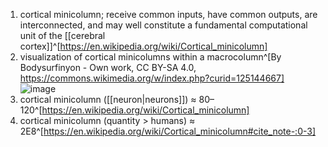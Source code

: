 1. cortical minicolumn; receive common inputs, have common outputs, are interconnected, and may well constitute a fundamental computational unit of the [[cerebral cortex]]^[https://en.wikipedia.org/wiki/Cortical_minicolumn]
2. visualization of cortical minicolumns within a macrocolumn^[By Bodysurfinyon - Own work, CC BY-SA 4.0, https://commons.wikimedia.org/w/index.php?curid=125144667]
   ![image](https://upload.wikimedia.org/wikipedia/commons/9/94/Bennet2020Figure2CorticalColumn.jpg)
3. cortical minicolumn ([[neuron|neurons]]) ≈ 80–120^[https://en.wikipedia.org/wiki/Cortical_minicolumn]
4. cortical minicolumn (quantity > humans) ≈ 2E8^[https://en.wikipedia.org/wiki/Cortical_minicolumn#cite_note-:0-3]